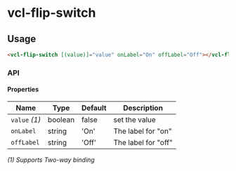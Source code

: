 # vcl-flip-switch

## Usage

```html
<vcl-flip-switch [(value)]="value" onLabel="On" offLabel="Off"></vcl-flip-switch>
```

### API

#### Properties

Name          | Type    | Default | Description
------------- | ------- | ------- | -------------------------------
`value` _(1)_ | boolean | false   | set the value
`onLabel`     | string  | 'On'    | The label for "on"
`offLabel`    | string  | 'Off'   | The label for "off"

_(1) Supports Two-way binding_
